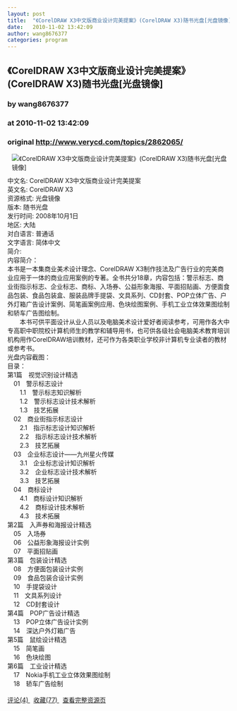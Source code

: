 ```yaml
---
layout: post
title:  "《CorelDRAW X3中文版商业设计完美提案》(CorelDRAW X3)随书光盘[光盘镜像]"
date:   2010-11-02 13:42:09
author: wang8676377
categories: program
---
```


## 《CorelDRAW X3中文版商业设计完美提案》(CorelDRAW X3)随书光盘[光盘镜像]
### by wang8676377
### at 2010-11-02 13:42:09
### original <http://www.verycd.com/topics/2862065/>

<img src="http://image-7.verycd.com/c9056ff17116c5bbd918db8385ee169493044(280x)/thumb.jpg" alt="《CorelDRAW X3中文版商业设计完美提案》(CorelDRAW X3)随书光盘[光盘镜像]" style="float:right;padding:0 0 10px 10px">
				中文名: CorelDRAW X3中文版商业设计完美提案<br>英文名: CorelDRAW X3<br>资源格式: 光盘镜像<br>版本: 随书光盘<br>发行时间: 2008年10月1日<br>地区: 大陆<br>对白语言: 普通话<br>文字语言: 简体中文<br>简介: <br>内容简介：<br>本书是一本集商业美术设计理念、CorelDRAW X3制作技法及广告行业的完美商业应用于一体的商业应用案例的专著。全书共分18章，内容包括：警示标志、商业街指示标志、企业标志、商标、入场券、公益形象海报、平面招贴画、方便面食品包装、食品包装盒、服装品牌手提袋、文具系列、CD封套、POP立体广告、户外灯箱广告设计案例、简笔画案例应用、色块绘图案例、手机工业立体效果图绘制和轿车广告图绘制。<br>　　本书可供平面设计从业人员以及电脑美术设计爱好者阅读参考，可用作各大中专高职中职院校计算机师生的教学和辅导用书，也可供各级社会电脑美术教育培训机构用作CorelDRAW培训教材，还可作为各类职业学校非计算机专业读者的教材或参考书。<br>光盘内容截图：<br>目录：<br>第1篇　视觉识别设计精选<br>　01　警示标志设计<br>　　1.1　警示标志知识解析<br>　　1.2　警示标志设计技术解析<br>　　1.3　技艺拓展　<br>　02　商业街指示标志设计<br>　　2.1　指示标志设计知识解析<br>　　2.2　指示标志设计技术解析<br>　　2.3　技艺拓展<br>　03　企业标志设计——九州星火传媒<br>　　3.1　企业标志设计知识解析<br>　　3.2　企业标志设计技术解析<br>　　3.3　技艺拓展　<br>　04　商标设计<br>　　4.1　商标设计知识解析<br>　　4.2　商标设计技术解析<br>　　4.3　技术拓展　<br>第2篇　入声券和海报设计精选　<br>　05　入场券<br>　06　公益形象海报设计实例<br>　07　平面招贴画<br>第3篇　包装设计精选　<br>　08　方便面包装设计实例<br>　09　食品包装合设计实例<br>　10　手提袋设计<br>　11　文具系列设计<br>　12　CD封套设计<br>第4篇　POP广告设计精选　<br>　13　POP立体广告设计实例<br>　14　深达户外灯箱广告<br>第5篇　鼠绘设计精选　<br>　15　简笔画<br>　16　色块绘图<br>第6篇　工业设计精选　<br>　17　Nokia手机工业立体效果图绘制<br>　18　轿车广告绘制<br>        <br><a href="http://www.verycd.com/topics/2862065/#theCom">评论(4) </a>  <a href="http://www.verycd.com/topics/2862065/">收藏(77) </a>  <a href="http://www.verycd.com/topics/2862065/">查看完整资源页</a><br>